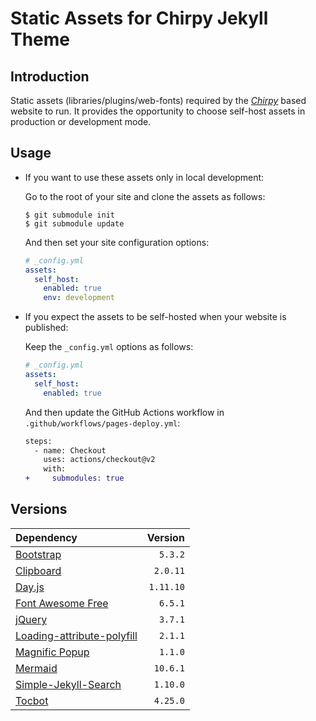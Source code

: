 # Static Assets for Chirpy Jekyll Theme

## Introduction

Static assets (libraries/plugins/web-fonts) required by the [_Chirpy_][chirpy] based website to run. It provides the opportunity to choose self-host assets in production or development mode.

## Usage

- If you want to use these assets only in local development:

  Go to the root of your site and clone the assets as follows:

  ```console
  $ git submodule init
  $ git submodule update
  ```

  And then set your site configuration options:

  ```yml
  # _config.yml
  assets:
    self_host:
      enabled: true
      env: development
  ```

- If you expect the assets to be self-hosted when your website is published:

  Keep the `_config.yml` options as follows:

  ```yml
  # _config.yml
  assets:
    self_host:
      enabled: true
  ```

  And then update the GitHub Actions workflow in `.github/workflows/pages-deploy.yml`:

  ```diff
  steps:
    - name: Checkout
      uses: actions/checkout@v2
      with:
  +     submodules: true
  ```

## Versions

| Dependency                                               |   Version |
| :------------------------------------------------------- | --------: |
| [Bootstrap][bootstrap]                                   |   `5.3.2` |
| [Clipboard][clipboard]                                   |  `2.0.11` |
| [Day.js][dayjs]                                          | `1.11.10` |
| [Font Awesome Free][fontawesome]                         |   `6.5.1` |
| [jQuery][jquery]                                         |   `3.7.1` |
| [Loading-attribute-polyfill][loading-attribute-polyfill] |   `2.1.1` |
| [Magnific Popup][magnific-popup]                         |   `1.1.0` |
| [Mermaid][mermaid]                                       |  `10.6.1` |
| [Simple-Jekyll-Search][simple-jekyll-search]             |  `1.10.0` |
| [Tocbot][tocbot]                                         |  `4.25.0` |

[chirpy]: https://github.com/cotes2020/jekyll-theme-chirpy

<!-- deps -->

[bootstrap]: https://www.jsdelivr.com/package/npm/bootstrap
[clipboard]: https://www.jsdelivr.com/package/npm/clipboard
[dayjs]: https://www.jsdelivr.com/package/npm/dayjs
[fontawesome]: https://fontawesome.com/download
[jquery]: https://www.jsdelivr.com/package/npm/jquery
[loading-attribute-polyfill]: https://www.jsdelivr.com/package/npm/loading-attribute-polyfill
[magnific-popup]: https://www.jsdelivr.com/package/npm/magnific-popup
[mermaid]: https://www.jsdelivr.com/package/npm/mermaid
[simple-jekyll-search]: https://www.jsdelivr.com/package/npm/simple-jekyll-search
[tocbot]: https://www.jsdelivr.com/package/npm/tocbot

